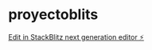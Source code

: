 # proyectoblits

[Edit in StackBlitz next generation editor ⚡️](https://stackblitz.com/~/github.com/lalocesar2003/proyectoblits)